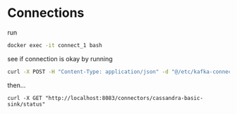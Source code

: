 # Connections

run 
```sh
docker exec -it connect_1 bash
```

see if connection is okay by running
```sh
curl -X POST -H "Content-Type: application/json" -d "@/etc/kafka-connect/connectors/basic_connect.json" "http://localhost:8083/connectors"
```
then...
```
curl -X GET "http://localhost:8083/connectors/cassandra-basic-sink/status"
```
